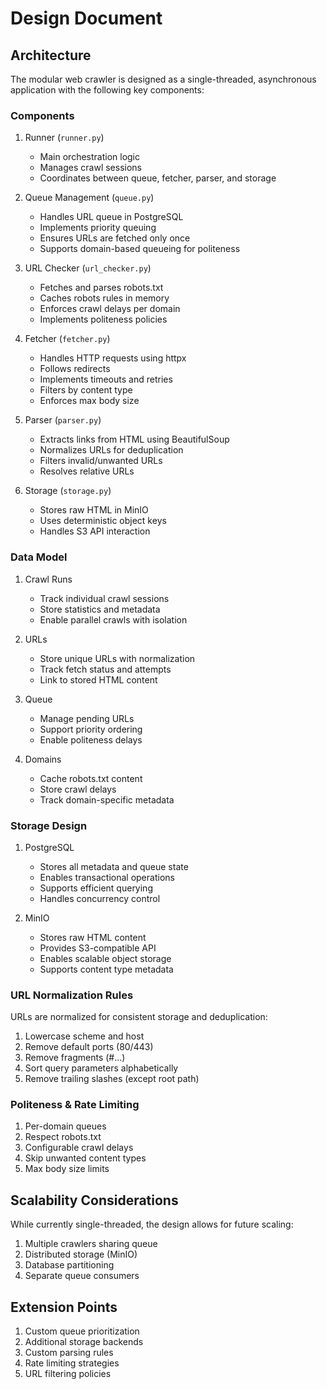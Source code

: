 # Design Document

## Architecture

The modular web crawler is designed as a single-threaded, asynchronous application with the following key components:

### Components

1. Runner (`runner.py`)
   - Main orchestration logic
   - Manages crawl sessions
   - Coordinates between queue, fetcher, parser, and storage

2. Queue Management (`queue.py`)
   - Handles URL queue in PostgreSQL
   - Implements priority queuing
   - Ensures URLs are fetched only once
   - Supports domain-based queueing for politeness

3. URL Checker (`url_checker.py`)
   - Fetches and parses robots.txt
   - Caches robots rules in memory
   - Enforces crawl delays per domain
   - Implements politeness policies

4. Fetcher (`fetcher.py`)
   - Handles HTTP requests using httpx
   - Follows redirects
   - Implements timeouts and retries
   - Filters by content type
   - Enforces max body size

5. Parser (`parser.py`)
   - Extracts links from HTML using BeautifulSoup
   - Normalizes URLs for deduplication
   - Filters invalid/unwanted URLs
   - Resolves relative URLs

6. Storage (`storage.py`)
   - Stores raw HTML in MinIO
   - Uses deterministic object keys
   - Handles S3 API interaction

### Data Model

1. Crawl Runs
   - Track individual crawl sessions
   - Store statistics and metadata
   - Enable parallel crawls with isolation

2. URLs
   - Store unique URLs with normalization
   - Track fetch status and attempts
   - Link to stored HTML content

3. Queue
   - Manage pending URLs
   - Support priority ordering
   - Enable politeness delays

4. Domains
   - Cache robots.txt content
   - Store crawl delays
   - Track domain-specific metadata

### Storage Design

1. PostgreSQL
   - Stores all metadata and queue state
   - Enables transactional operations
   - Supports efficient querying
   - Handles concurrency control

2. MinIO
   - Stores raw HTML content
   - Provides S3-compatible API
   - Enables scalable object storage
   - Supports content type metadata

### URL Normalization Rules

URLs are normalized for consistent storage and deduplication:

1. Lowercase scheme and host
2. Remove default ports (80/443)
3. Remove fragments (#...)
4. Sort query parameters alphabetically
5. Remove trailing slashes (except root path)

### Politeness & Rate Limiting

1. Per-domain queues
2. Respect robots.txt
3. Configurable crawl delays
4. Skip unwanted content types
5. Max body size limits

## Scalability Considerations

While currently single-threaded, the design allows for future scaling:

1. Multiple crawlers sharing queue
2. Distributed storage (MinIO)
3. Database partitioning
4. Separate queue consumers

## Extension Points

1. Custom queue prioritization
2. Additional storage backends
3. Custom parsing rules
4. Rate limiting strategies
5. URL filtering policies
